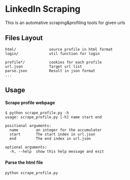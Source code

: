 # LinkedIn Scraping

This is an automative scraping&profiling tools for given urls

## Files Layout

```
html/ 				source profile in html format
login/				util function for login

profile*/			cookies for each profile	
url.json			Target url list
parse.json			Result in json format
...
```



## Usage

#### Scrape profile webpage 

```shell
$ python scrape_profile.py -h
usage: scrape_profile.py [-h] name start end

positional arguments:
  name        an integer for the accumulator
  start       The start index in url.json
  end         The end index in url.json

optional arguments:
  -h, --help  show this help message and exit
```



#### Parse the html file

```shell
python scrape_profile.py
```

